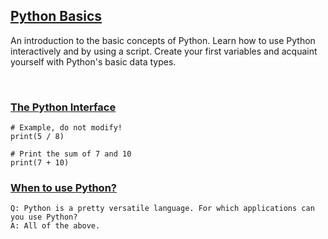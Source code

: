## [Python Basics](https://campus.datacamp.com/courses/intro-to-python-for-data-science/chapter-1-python-basics)

An introduction to the basic concepts of Python. Learn how to use Python interactively and by using a script. Create your first variables and acquaint yourself with Python's basic data types.

<br>

### [The Python Interface](https://campus.datacamp.com/courses/intro-to-python-for-data-science/chapter-1-python-basics?ex=2)

```
# Example, do not modify!
print(5 / 8)

# Print the sum of 7 and 10
print(7 + 10)
```

### [When to use Python?](https://campus.datacamp.com/courses/intro-to-python-for-data-science/chapter-1-python-basics?ex=3)

```
Q: Python is a pretty versatile language. For which applications can you use Python?
A: All of the above.
```